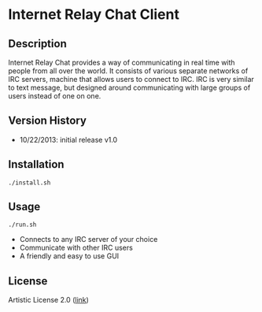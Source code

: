 Internet Relay Chat Client
==========================

Description
-----------

Internet Relay Chat provides a way of communicating in real time with people from all over the world. It consists of various separate networks of IRC servers, machine that allows users to connect to IRC. IRC is very similar to text message, but designed around communicating with large groups of users instead of one on one.

Version History
---------------

* 10/22/2013: initial release v1.0


Installation
------------

	./install.sh

Usage
-----

	./run.sh


* Connects to any IRC server of your choice
* Communicate with other IRC users
* A friendly and easy to use GUI

License
-------

Artistic License 2.0 ([link](https://github.com/jakeowns/irc_client/blob/master/LICENSE))
